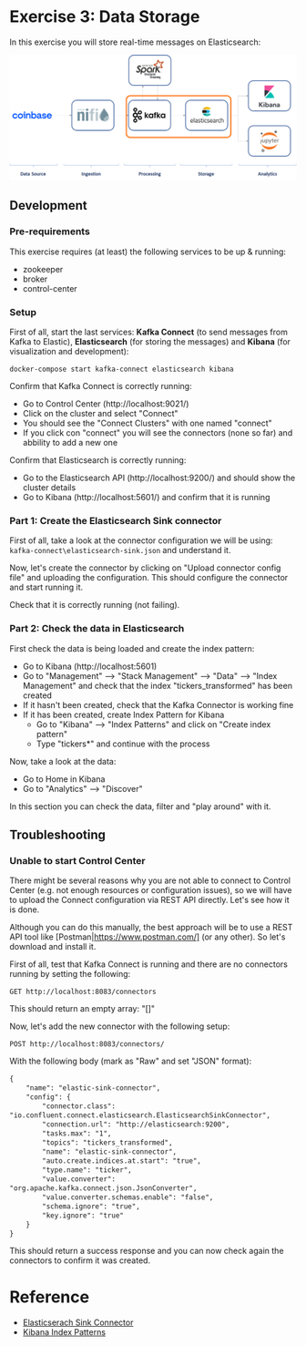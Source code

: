 # Exercise 3: Data Storage

In this exercise you will store real-time messages on Elasticsearch:

![Exercise architecture](../img/architecture_exercise3.png)

## Development

### Pre-requirements

This exercise requires (at least) the following services to be up & running:

* zookeeper
* broker
* control-center

### Setup

First of all, start the last services: **Kafka Connect** (to send messages from Kafka to Elastic), **Elasticsearch** (for storing the messages) and **Kibana** (for visualization and development):

```
docker-compose start kafka-connect elasticsearch kibana
```

Confirm that Kafka Connect is correctly running:

* Go to Control Center (http://localhost:9021/)
* Click on the cluster and select "Connect"
* You should see the "Connect Clusters" with one named "connect"
* If you click con "connect" you will see the connectors (none so far) and abbility to add a new one

Confirm that Elasticsearch is correctly running:

* Go to the Elasticsearch API (http://localhost:9200/) and should show the cluster details
* Go to Kibana (http://localhost:5601/) and confirm that it is running

### Part 1: Create the Elasticsearch Sink connector

First of all, take a look at the connector configuration we will be using: `kafka-connect\elasticsearch-sink.json` and understand it.

Now, let's create the connector by clicking on "Upload connector config file" and uploading the configuration. This should configure the connector and start running it.

Check that it is correctly running (not failing).

### Part 2: Check the data in Elasticsearch

First check the data is being loaded and create the index pattern:

* Go to Kibana (http://localhost:5601)
* Go to "Management" --> "Stack Management" --> "Data" --> "Index Management" and check that the index "tickers_transformed" has been created
* If it hasn't been created, check that the Kafka Connector is working fine
* If it has been created, create Index Pattern for Kibana
  * Go to "Kibana" --> "Index Patterns" and click on "Create index pattern"
  * Type "tickers*" and continue with the process

Now, take a look at the data:

* Go to Home in Kibana
* Go to "Analytics" --> "Discover"

In this section you can check the data, filter and "play around" with it.

## Troubleshooting

### Unable to start Control Center

There might be several reasons why you are not able to connect to Control Center (e.g. not enough resources or configuration issues), so we will have to upload the Connect configuration via REST API directly. Let's see how it is done.

Although you can do this manually, the best approach will be to use a REST API tool like [Postman|https://www.postman.com/] (or any other). So let's download and install it.

First of all, test that Kafka Connect is running and there are no connectors running by setting the following:

```
GET http://localhost:8083/connectors
````

This should return an empty array: "[]"

Now, let's add the new connector with the following setup:

```
POST http://localhost:8083/connectors/
```

With the following body (mark as "Raw" and set "JSON" format):

```
{
    "name": "elastic-sink-connector",
    "config": {
        "connector.class": "io.confluent.connect.elasticsearch.ElasticsearchSinkConnector",
        "connection.url": "http://elasticsearch:9200",
        "tasks.max": "1",
        "topics": "tickers_transformed",
        "name": "elastic-sink-connector",
        "auto.create.indices.at.start": "true",
        "type.name": "ticker",
        "value.converter": "org.apache.kafka.connect.json.JsonConverter",
        "value.converter.schemas.enable": "false",
        "schema.ignore": "true",
        "key.ignore": "true"
    }
}
```

This should return a success response and you can now check again the connectors to confirm it was created.

# Reference

* [Elasticserach Sink Connector](https://docs.confluent.io/kafka-connect-elasticsearch/current/index.html)
* [Kibana Index Patterns](https://www.elastic.co/guide/en/kibana/current/index-patterns.html)